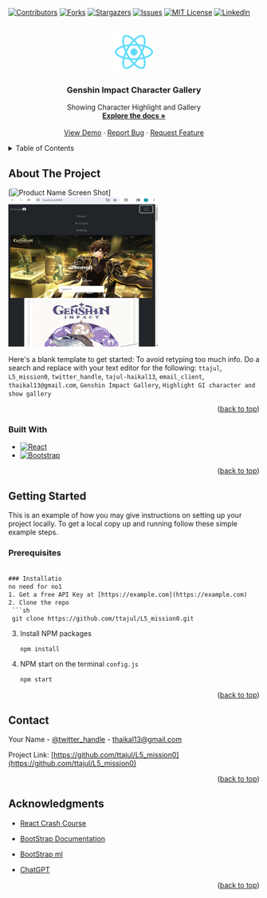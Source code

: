 <!-- Improved compatibility of back to top link: See: https://github.com/othneildrew/Best-README-Template/pull/73 -->
<a name="readme-top"></a>
<!--
*** Thanks for checking out the Best-README-Template. If you have a suggestion
*** that would make this better, please fork the repo and create a pull request
*** or simply open an issue with the tag "enhancement".
*** Don't forget to give the project a star!
*** Thanks again! Now go create something AMAZING! :D
-->



<!-- PROJECT SHIELDS -->
<!--
*** I'm using markdown "reference style" links for readability.
*** Reference links are enclosed in brackets [ ] instead of parentheses ( ).
*** See the bottom of this document for the declaration of the reference variables
*** for contributors-url, forks-url, etc. This is an optional, concise syntax you may use.
*** https://www.markdownguide.org/basic-syntax/#reference-style-links
-->
[![Contributors][contributors-shield]][contributors-url]
[![Forks][forks-shield]][forks-url]
[![Stargazers][stars-shield]][stars-url]
[![Issues][issues-shield]][issues-url]
[![MIT License][license-shield]][license-url]
[![LinkedIn][linkedin-shield]][linkedin-url]



<!-- PROJECT LOGO -->
<br />
<div align="center">
  <a href="https://github.com/ttajul/L5_mission0.git">
    <img src="public/logo192.png" alt="Logo" width="80" height="80">
  </a>

<h3 align="center">Genshin Impact Character Gallery</h3>

  <p align="center">
    Showing Character Highlight and Gallery
    <br />
    <a href="https://github.com/ttajul/L5_mission0.git"><strong>Explore the docs »</strong></a>
    <br />
    <br />
    <a href="https://github.com/ttajul/L5_mission0.git">View Demo</a>
    ·
    <a href="https://github.com/ttajul/L5_mission0.git">Report Bug</a>
    ·
    <a href="https://github.com/ttajul/L5_mission0.git">Request Feature</a>
  </p>
</div>



<!-- TABLE OF CONTENTS -->
<details>
  <summary>Table of Contents</summary>
  <ol>
    <li>
      <a href="#about-the-project">About The Project</a>
      <ul>
        <li><a href="#built-with">Built With</a></li>
      </ul>
    </li>
    <li>
      <a href="#getting-started">Getting Started</a>
      <ul>
        <li><a href="#prerequisites">Prerequisites</a></li>
        <li><a href="#installation">Installation</a></li>
      </ul>
    </li>
    <li><a href="#usage">Usage</a></li>
    <li><a href="#roadmap">Roadmap</a></li>
    <li><a href="#contributing">Contributing</a></li>
    <li><a href="#license">License</a></li>
    <li><a href="#contact">Contact</a></li>
    <li><a href="#acknowledgments">Acknowledgments</a></li>
  </ol>
</details>



<!-- ABOUT THE PROJECT -->
## About The Project

[![Product Name Screen Shot][product-screenshot]] <img src="public/screenshot.png" alt="Screenshot" width="300" height="300">

Here's a blank template to get started: To avoid retyping too much info. Do a search and replace with your text editor for the following: `ttajul`, `L5_mission0`, `twitter_handle`, `tajul-haikal13`, `email_client`, `thaikal13@gmail.com`, `Genshin Impact Gallery`, `Highlight GI character and show gallery`

<p align="right">(<a href="#readme-top">back to top</a>)</p>



### Built With


* [![React][React.js]][React-url]
* [![Bootstrap][Bootstrap.com]][Bootstrap-url]


<p align="right">(<a href="#readme-top">back to top</a>)</p>



<!-- GETTING STARTED -->
## Getting Started

This is an example of how you may give instructions on setting up your project locally.
To get a local copy up and running follow these simple example steps.

### Prerequisites


  ```

### Installatio
no need for no1
1. Get a free API Key at [https://example.com](https://example.com)
2. Clone the repo
   ```sh
   git clone https://github.com/ttajul/L5_mission0.git
   ```
3. Install NPM packages
   ```sh
   npm install
   ```

4. NPM start on the terminal `config.js`
   ```sh
   npm start
   ```

<p align="right">(<a href="#readme-top">back to top</a>)</p>





<!-- CONTACT -->
## Contact

Your Name - [@twitter_handle](https://twitter.com/twitter_handle) - thaikal13@gmail.com

Project Link: [https://github.com/ttajul/L5_mission0](https://github.com/ttajul/L5_mission0)

<p align="right">(<a href="#readme-top">back to top</a>)</p>



<!-- ACKNOWLEDGMENTS -->
## Acknowledgments

* [React Crash Course](https://www.youtube.com/watch?v=b9eMGE7QtTk)
* [BootStrap Documentation](https://getbootstrap.com/docs/5.0/getting-started/introduction/)
* [BootStrap ml](https://stackoverflow.com/questions/49022773/ml-auto-is-not-pushing-navbar-links-to-the-right)

* [ChatGPT](https://chat.openai.com/share/032e4c6e-42b7-4fc3-a28e-ee3adb33a3c4)

<p align="right">(<a href="#readme-top">back to top</a>)</p>



<!-- MARKDOWN LINKS & IMAGES -->
<!-- https://www.markdownguide.org/basic-syntax/#reference-style-links -->
[contributors-shield]: https://img.shields.io/github/contributors/github_username/repo_name.svg?style=for-the-badge
[contributors-url]: https://github.com/github_username/repo_name/graphs/contributors
[forks-shield]: https://img.shields.io/github/forks/github_username/repo_name.svg?style=for-the-badge
[forks-url]: https://github.com/github_username/repo_name/network/members
[stars-shield]: https://img.shields.io/github/stars/github_username/repo_name.svg?style=for-the-badge
[stars-url]: https://github.com/github_username/repo_name/stargazers
[issues-shield]: https://img.shields.io/github/issues/github_username/repo_name.svg?style=for-the-badge
[issues-url]: https://github.com/github_username/repo_name/issues
[license-shield]: https://img.shields.io/github/license/github_username/repo_name.svg?style=for-the-badge
[license-url]: https://github.com/github_username/repo_name/blob/master/LICENSE.txt
[linkedin-shield]: https://img.shields.io/badge/-LinkedIn-black.svg?style=for-the-badge&logo=linkedin&colorB=555
[linkedin-url]: https://linkedin.com/in/linkedin_username
[product-screenshot]: images/screenshot.png
[Next.js]: https://img.shields.io/badge/next.js-000000?style=for-the-badge&logo=nextdotjs&logoColor=white
[Next-url]: https://nextjs.org/
[React.js]: https://img.shields.io/badge/React-20232A?style=for-the-badge&logo=react&logoColor=61DAFB
[React-url]: https://reactjs.org/
[Vue.js]: https://img.shields.io/badge/Vue.js-35495E?style=for-the-badge&logo=vuedotjs&logoColor=4FC08D
[Vue-url]: https://vuejs.org/
[Angular.io]: https://img.shields.io/badge/Angular-DD0031?style=for-the-badge&logo=angular&logoColor=white
[Angular-url]: https://angular.io/
[Svelte.dev]: https://img.shields.io/badge/Svelte-4A4A55?style=for-the-badge&logo=svelte&logoColor=FF3E00
[Svelte-url]: https://svelte.dev/
[Laravel.com]: https://img.shields.io/badge/Laravel-FF2D20?style=for-the-badge&logo=laravel&logoColor=white
[Laravel-url]: https://laravel.com
[Bootstrap.com]: https://img.shields.io/badge/Bootstrap-563D7C?style=for-the-badge&logo=bootstrap&logoColor=white
[Bootstrap-url]: https://getbootstrap.com
[JQuery.com]: https://img.shields.io/badge/jQuery-0769AD?style=for-the-badge&logo=jquery&logoColor=white
[JQuery-url]: https://jquery.com 
